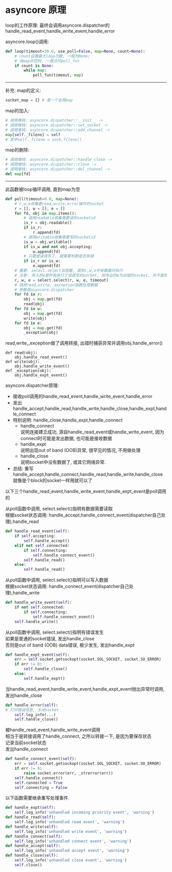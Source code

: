 # asyncore 原理

loop的工作原理: 最终会调用asyncore.dispatcher的handle_read_event,handle_write_event,handle_error

asyncore.loop()调用:
```Python
def loop(timeout=30.0, use_poll=False, map=None, count=None):
    # count设置最大loop次数, 一般为None;
    # 当map非空时, 一直访问poll_fun
    if count is None:
        while map:
            poll_fun(timeout, map)
```
---

补充:	
map的定义: 
```Python
socket_map = {} # 是一个全局map
```
map的加入: 
```Python
# 调用堆栈: asyncore.dispatcher::__init__ -> 
# 调用堆栈: asyncore.dispatcher::set_socket -> 
# 调用堆栈: asyncore.dispatcher::add_channel -> 
map[self._fileno] = self
# 其中self._fileno = sock.fileno()
```
map的删除:
```Python
# 调用堆栈: asyncore.dispatcher::handle_close -> 
# 调用堆栈: asyncore.dispatcher::close -> 
# 调用堆栈: asyncore.dispatcher::del_channel -> 
del map[fd]
```
---

此函数被loop循环调用, 直到map为空
```Python
def poll(timeout=0.0, map=None):
	# r,w,e收集要read,write,error操作的socket
	r = []; w = []; e = []
	for fd, obj in map.items():
		# 调用readable收集需要读的socketid
		is_r = obj.readable()
		if is_r:
			r.append(fd)
		# 调用writable收集需要写的socketid
		is_w = obj.writable()
		if is_w and not obj.accepting:
			w.append(fd)
		# 只要是读或写了, 就需要判断是否有错
		if is_r or is_w:
			e.append(fd)
	# 重要: select.select会阻塞, 直到r,w,e中有数据可执行
	# 注意: 传入的e是所有执行了读或写的socket, 但传出的e为出错的socket, 并不是原封不动的传入的e
	r, w, e = select.select(r, w, e, timeout)
	# 调用read,write,_exception函数处理数据
	# 参数是asyncore.dispatcher
	for fd in r:
		obj = map.get(fd)
		read(obj)
	for fd in w:
		obj = map.get(fd)
		write(obj)
	for fd in e:
		obj = map.get(fd)
		_exception(obj)
```

read,write,_exception做了调用转接, 出错时捕获异常并调用obj.handle_error()
```
def read(obj):
    obj.handle_read_event()
def write(obj):
    obj.handle_write_event()
def _exception(obj):
    obj.handle_expt_event()
```
	
	
	
asyncore.dispatcher原理:
*   接收poll调用的handle_read_event,handle_write_event,handle_error
*   发出handle_accept,handle_read,handle_write,handle_close,handle_expt,handle_connect
*   特别说明: handle_close,handle_expt,handle_connect
    *   handle_connect  
        说明连接建立成功, 源自handle_read_event或handle_write_event, 因为connect时可能是发出数据, 也可能是接收数据
    *   handle_expt  
        说明出现out of band (OOB)异常, 很罕见的情况, 不用做处理
    *   handle_close  
        说明socket中没有数据了, 或其它网络异常.
*   总结: 重写handle_accept,handle_connect,handle_read,handle_write,handle_close  
    就像是个block的socket一样用就可以了



以下三个handle_read_event,handle_write_event,handle_expt_event是poll调用的

从poll函数中调用, select.select()指明有数据需要读取  
根据socket状态调用: handle_accept,handle_connect_event(dispatcher自己处理),handle_read
```Python
def handle_read_event(self):
	if self.accepting:
		self.handle_accept()
	elif not self.connected:
		if self.connecting:
			self.handle_connect_event()
		self.handle_read()
	else:
		self.handle_read()
```
从poll函数中调用, select.select()指明可以写入数据  
根据socket状态调用: handle_connect_event(dispatcher自己处理),handle_write
```Python
def handle_write_event(self):
	if not self.connected:
		if self.connecting:
			self.handle_connect_event()
	self.handle_write()
```

从poll函数中调用, select.select()指明有错误发生  
如果是普通的socket错误, 发出handle_close  
否则是out of band (OOB) data错误, 极少发生, 发出handle_expt
```Python
def handle_expt_event(self):
	err = self.socket.getsockopt(socket.SOL_SOCKET, socket.SO_ERROR)
	if err != 0:
		self.handle_close()
	else:
		self.handle_expt()
```

当handle_read_event,handle_write_event,handle_expt_event抛出异常时调用, 发出handle_close
```Python
def handle_error(self):
# 打印错误信息, 关闭socket
	self.log_info(...)
	self.handle_close()
```

被handle_read_event,handle_write_event调用  
相当于是转接调用了handle_connect, 之所以转接一下, 是因为要保存状态  
记录当前socket状态  
发出handle_connect
```Python
def handle_connect_event(self):
	err = self.socket.getsockopt(socket.SOL_SOCKET, socket.SO_ERROR)
	if err != 0:
		raise socket.error(err, _strerror(err))
	self.handle_connect()
	self.connected = True
	self.connecting = False
```

以下函数需要继承重写处理事件.
```Python
def handle_expt(self):
	self.log_info('unhandled incoming priority event', 'warning')
def handle_read(self):
	self.log_info('unhandled read event', 'warning')
def handle_write(self):
	self.log_info('unhandled write event', 'warning')
def handle_connect(self):
	self.log_info('unhandled connect event', 'warning')
def handle_accept(self):
	self.log_info('unhandled accept event', 'warning')
def handle_close(self):
	self.log_info('unhandled close event', 'warning')
	self.close()
```
	

